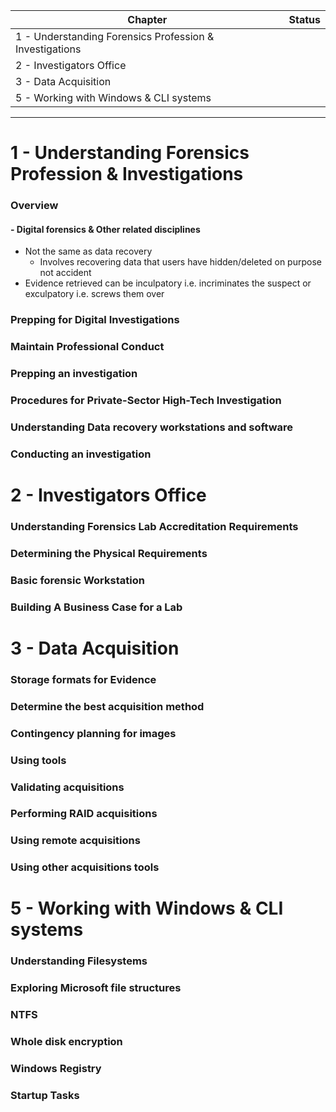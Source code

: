 | Chapter                                                 | Status |
| ------------------------------------------------------- | ------ |
| 1 - Understanding Forensics Profession & Investigations |        |
| 2 - Investigators Office                                |        |
| 3 - Data Acquisition                                    |        |
| 5 - Working with Windows & CLI systems                  |        |

---

# 1 - Understanding Forensics Profession & Investigations
### Overview
#### - Digital forensics & Other related disciplines
- Not the same as data recovery
	- Involves recovering data that users have hidden/deleted on purpose not accident
- Evidence retrieved can be inculpatory i.e. incriminates the suspect or exculpatory i.e. screws them over
<!--
#### - Understanding case law
Boring so skipped
#### - Develop resources
Boring so skipped
-->
### Prepping for Digital Investigations
### Maintain Professional Conduct
### Prepping an investigation
### Procedures for Private-Sector High-Tech Investigation
### Understanding Data recovery workstations and software
### Conducting an investigation
# 2 - Investigators Office
### Understanding Forensics Lab Accreditation Requirements
### Determining the Physical Requirements
### Basic forensic Workstation
### Building A Business Case for a Lab
# 3 - Data Acquisition
### Storage formats for Evidence
### Determine the best acquisition method
### Contingency planning for images
### Using tools
### Validating acquisitions
### Performing RAID acquisitions
### Using remote acquisitions
### Using other acquisitions tools
# 5 - Working with Windows & CLI systems
### Understanding Filesystems
### Exploring Microsoft file structures
### NTFS
### Whole disk encryption
### Windows Registry
### Startup Tasks